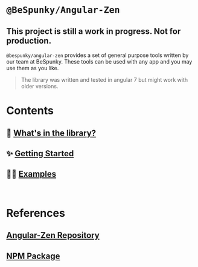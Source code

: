 # `@BeSpunky/Angular-Zen`

## This project is still a work in progress. **Not for production**.
`@bespunky/angular-zen` provides a set of general purpose tools written by our team at BeSpunky.
These tools can be used with any app and you may use them as you like.

> The library was written and tested in angular 7 but might work with older versions.

# Contents
## 🎁 [What's in the library?](Modules)
## ✨ [Getting Started](Getting-Started)
## 👨‍🏫 [Examples](https://angular-zen-demo.firebaseapp.com)

<br/>

# References
## [Angular-Zen Repository](https://dev.azure.com/BeSpunky/BeSpunky%20Libraries/_git/angular-zen?path=%2F&version=GBmaster)
## [NPM Package](https://www.npmjs.com/package/@bespunky/angular-zen)